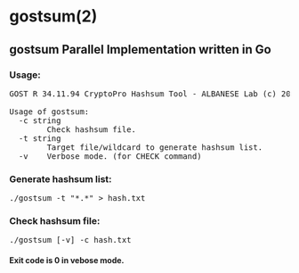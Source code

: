 # gostsum(2)
## gostsum Parallel Implementation written in Go

### Usage:
<pre>
GOST R 34.11.94 CryptoPro Hashsum Tool - ALBANESE Lab (c) 2020-2021

Usage of gostsum:
  -c string
        Check hashsum file.
  -t string
        Target file/wildcard to generate hashsum list.
  -v    Verbose mode. (for CHECK command)
</pre>

### Generate hashsum list:
<pre>
./gostsum -t "*.*" > hash.txt
</pre>

### Check hashsum file:
<pre>
./gostsum [-v] -c hash.txt
</pre>

#### Exit code is 0 in vebose mode. 
